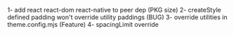 1- add  react react-dom react-native to peer dep (PKG size)
2- createStyle defined padding won't override utility paddings (BUG)
3- override utilities in theme.config.mjs (Feature)
4- spacingLimit override